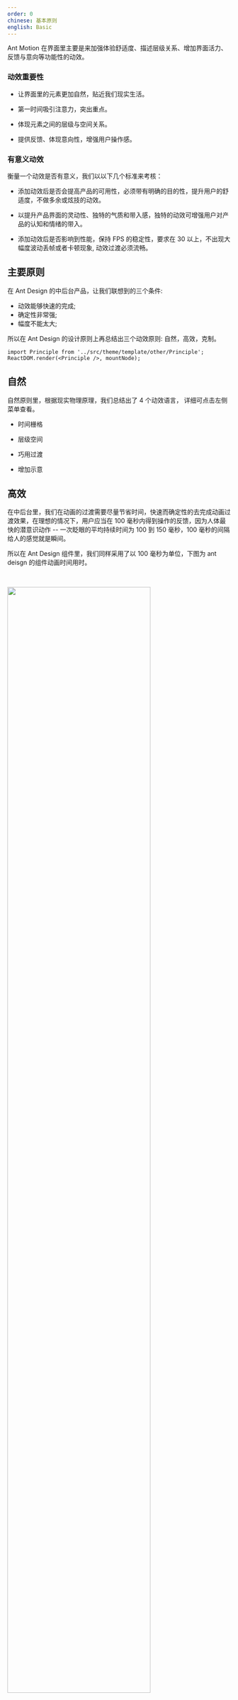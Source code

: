 ```yaml
---
order: 0
chinese: 基本原则
english: Basic
---
```


Ant Motion 在界面里主要是来加强体验舒适度、描述层级关系、增加界面活力、反馈与意向等功能性的动效。

### 动效重要性

- 让界面里的元素更加自然，贴近我们现实生活。

- 第一时间吸引注意力，突出重点。

- 体现元素之间的层级与空间关系。

- 提供反馈、体现意向性，增强用户操作感。 

### 有意义动效

衡量一个动效是否有意义，我们以以下几个标准来考核：

- 添加动效后是否会提高产品的可用性，必须带有明确的目的性，提升用户的舒适度，不做多余或炫技的动效。

- 以提升产品界面的灵动性、独特的气质和带入感，独特的动效可增强用户对产品的认知和情绪的带入。

- 添加动效后是否影响到性能，保持 FPS 的稳定性，要求在 30 以上，不出现大幅度波动丢帧或者卡顿现象, 动效过渡必须流畅。


## 主要原则

在 Ant Design 的中后台产品，让我们联想到的三个条件:

- 动效能够快速的完成; 
- 确定性非常强; 
- 幅度不能太大; 

所以在 Ant Design 的设计原则上再总结出三个动效原则: 自然，高效，克制。

```__react
import Principle from '../src/theme/template/other/Principle';
ReactDOM.render(<Principle />, mountNode);
```

## 自然

自然原则里，根据现实物理原理，我们总结出了 4 个动效语言， 详细可点击左侧菜单查看。

- 时间栅格

- 层级空间

- 巧用过渡

- 增加示意

## 高效

在中后台里，我们在动画的过渡需要尽量节省时间，快速而确定性的去完成动画过渡效果，在理想的情况下，用户应当在 100 毫秒内得到操作的反馈，因为人体最快的潜意识动作 -- 一次眨眼的平均持续时间为 100 到 150 毫秒，100 毫秒的间隔给人的感觉就是瞬间。

所以在 Ant Design 组件里，我们同样采用了以 100 毫秒为单位，下图为 ant deisgn 的组件动画时间用时。

<img src="https://gw.alipayobjects.com/zos/rmsportal/wSdjxAkxbGkWwUZzqvLW.png" width="80%" style="margin-top: 32px"/>

## 克制

- 做最适合的动画，让元素在完成使命的同时尽量的不去做太多的修饰和干扰用户。
- 在保证自然度的前提下，降底动效的幅度，在不经意间完成指定的效果。